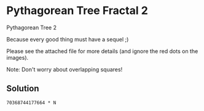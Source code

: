 # Pythagorean Tree Fractal 2

Pythagorean Tree 2

Because every good thing must have a sequel ;)

Please see the attached file for more details (and ignore the red dots on the images).

Note: Don't worry about overlapping squares!

## Solution

```
70368744177664 * N
```